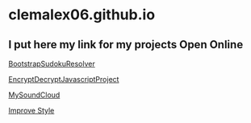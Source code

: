 # clemalex06.github.io
## I put here my link for my projects Open Online

[BootstrapSudokuResolver](/BootstrapSudokuResolver)

[EncryptDecryptJavascriptProject](/EncryptDecryptJavascriptProject)

[MySoundCloud](https://soundcloud.com/user-929433945-231490297)


[Improve Style](https://www.docstring.fr/blog/creer-son-portfolio-en-ligne-avec-github-pages/)
